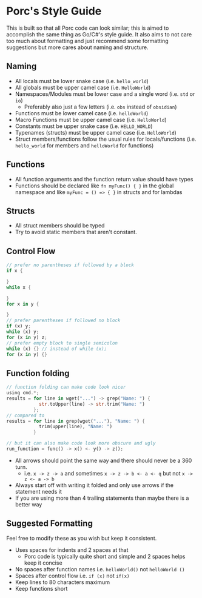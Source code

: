 # Porc's Style Guide

This is built so that all Porc code can look similar; this is aimed to accomplish the same thing as Go/C#'s style guide.  It also aims to not care too much about formatting and just recommend some formatting suggestions but more cares about naming and structure.

## Naming

- All locals must be lower snake case (i.e. `hello_world`)
- All globals must be upper camel case (i.e. `HelloWorld`)
- Namespaces/Modules must be lower case and a single word (i.e. `std` or `io`)
  - Preferably also just a few letters (i.e. `obs` instead of `obsidian`)
- Functions must be lower camel case (i.e. `helloWorld`)
- Macro Functions must be upper camel case (i.e. `HelloWorld`)
- Constants must be upper snake case (i.e. `HELLO_WORLD`)
- Typenames (structs) must be upper camel case (i.e. `HelloWorld`)
- Struct members/functions follow the usual rules for locals/functions (i.e. `hello_world` for members and `helloWorld` for functions)

## Functions

- All function arguments and the function return value should have types
- Functions should be declared like `fn myFunc() { }` in the global namespace and like `myFunc = () => { }` in structs and for lambdas

## Structs

- All struct members should be typed
- Try to avoid static members that aren't constant.

## Control Flow

```rust
// prefer no parentheses if followed by a block
if x {

}
while x {

}
for x in y {

}
// prefer parentheses if followed no block
if (x) y;
while (x) y;
for (x in y) z;
// prefer empty block to single semicolon
while (x) {} // instead of while (x);
for (x in y) {}
```

## Function folding

```rust
// function folding can make code look nicer
using cmd.*;
results = for line in wget("...") -> grep("Name: ") {
            str.toUpper(line) -> str.trim("Name: ")
          };
// compared to
results = for line in grep(wget("..."), "Name: ") {
            trim(upper(line), "Name: ")
          }

// but it can also make code look more obscure and ugly
run_function = func() -> x() <- y() -> z();
```

- All arrows should point the same way and there should never be a 360 turn.
  - i.e. `x -> z -> a` and sometimes `x -> z -> b <- a <- q` but not `x -> z <- a -> b`
- Always start off with writing it folded and only use arrows if the statement needs it
- If you are using more than 4 trailing statements than maybe there is a better way

## Suggested Formatting

Feel free to modify these as you wish but keep it consistent.

- Uses spaces for indents and 2 spaces at that
  - Porc code is typically quite short and simple and 2 spaces helps keep it concise
- No spaces after function names i.e. `helloWorld()` not `helloWorld ()`
- Spaces after control flow i.e. `if (x)` not `if(x)`
- Keep lines to 80 characters maximum
- Keep functions short
